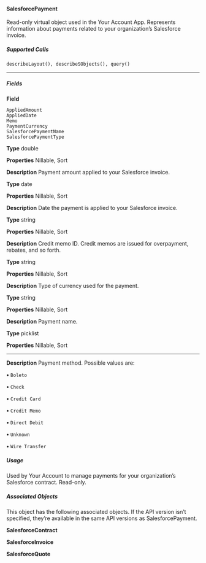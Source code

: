 #### SalesforcePayment

Read-only virtual object used in the Your Account App. Represents information about payments related to your organization’s Salesforce
invoice.

##### Supported Calls
```
describeLayout(), describeSObjects(), query()

```

-----

##### Fields

**Field**
```
AppliedAmount
AppliedDate
Memo
PaymentCurrency
SalesforcePaymentName
SalesforcePaymentType

```

**Type**
double

**Properties**
Nillable, Sort

**Description**
Payment amount applied to your Salesforce invoice.

**Type**
date

**Properties**
Nillable, Sort

**Description**
Date the payment is applied to your Salesforce invoice.

**Type**
string

**Properties**
Nillable, Sort

**Description**
Credit memo ID. Credit memos are issued for overpayment, rebates, and so forth.

**Type**
string

**Properties**
Nillable, Sort

**Description**
Type of currency used for the payment.

**Type**
string

**Properties**
Nillable, Sort

**Description**
Payment name.

**Type**
picklist

**Properties**
Nillable, Sort


-----

**Description**
Payment method. Possible values are:

**•** `Boleto`

**•** `Check`

**•** `Credit Card`

**•** `Credit Memo`

**•** `Direct Debit`

**•** `Unknown`

**•** `Wire Transfer`

##### Usage

Used by Your Account to manage payments for your organization’s Salesforce contract. Read-only.

##### Associated Objects

This object has the following associated objects. If the API version isn’t specified, they’re available in the same API versions as
SalesforcePayment.

**SalesforceContract**

**SalesforceInvoice**

**SalesforceQuote**
